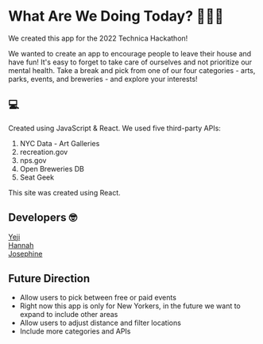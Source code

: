 # What Are We Doing Today? 🤷🏻‍♀️

We created this app for the 2022 Technica Hackathon!

We wanted to create an app to encourage people to leave their house and have fun!
It's easy to forget to take care of ourselves and not prioritize our mental health. 
Take a break and pick from one of our four categories - arts, parks, events, and breweries - and explore your interests!

## :computer:

Created using JavaScript & React.
We used five third-party APIs:
1. NYC Data - Art Galleries
2. recreation.gov
3. nps.gov
4. Open Breweries DB
5. Seat Geek

This site was created using React.

## Developers :nerd_face:

[Yeji](https://github.com/yejijang95) <br />
[Hannah](https://github.com/sommerh) <br />
[Josephine](https://github.com/jpho8799) <br />

## Future Direction
- Allow users to pick between free or paid events
- Right now this app is only for New Yorkers, in the future we want to expand to include other areas
- Allow users to adjust distance and filter locations
- Include more categories and APIs
